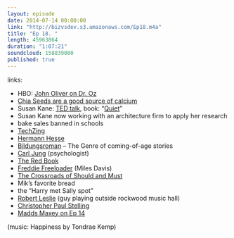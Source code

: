 ```yaml
---
layout: episode
date: 2014-07-14 00:00:00
link: "http://bizvsdev.s3.amazonaws.com/Ep18.m4a"
title: "Ep 18. "
length: 45963864
duration: "1:07:21"
soundcloud: 158839080
published: true
---
```


links:

- HBO: [John Oliver on Dr. Oz](https://www.youtube.com/watch?v=WA0wKeokWUU)
- [Chia Seeds are a good source of calcium](http://ndb.nal.usda.gov/ndb/foods/show/3655?qlookup=12006&max=25&man=&lfacet=&new=1)
- Susan Kane: [TED talk](http://www.ted.com/talks/susan_cain_the_power_of_introverts), book: “[Quiet](http://www.thepowerofintroverts.com/about-the-book/)”
- Susan Kane now working with an architecture firm to apply her research
- bake sales banned in schools
- [TechZing](http://techzinglive.com)
- [Hermann Hesse](http://en.wikipedia.org/wiki/Hermann_Hesse)
- [Bildungsroman](http://en.wikipedia.org/wiki/Bildungsroman) – The Genre of coming-of-age stories
- [Carl Jung](http://en.wikipedia.org/wiki/Carl_Jung) (psychologist)
- [The Red Book](http://en.wikipedia.org/wiki/Red_Book_(Jung))
- [Freddie Freeloader](https://www.youtube.com/watch?v=RPfFhfSuUZ4&feature=kp) (Miles Davis)
- [The Crossroads of Should and Must](https://medium.com/@elleluna/the-crossroads-of-should-and-must-90c75eb7c5b0)
- Mik’s favorite bread
- the “Harry met Sally spot”
- [Robert Leslie](http://robertleslie.bandcamp.com) (guy playing outside rockwood music hall)
- [Christopher Paul Stelling](http://christopherpaulstelling.bandcamp.com)
- [Madds Maxey on Ep 14](http://www.bizvsdev.com/Ep14.1/)


(music: Happiness by Tondrae Kemp)
